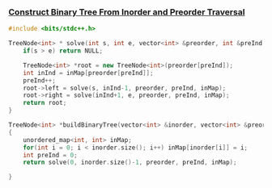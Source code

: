 ### [Construct Binary Tree From Inorder and Preorder Traversal](https://www.codingninjas.com/studio/problems/construct-binary-tree-from-inorder-and-preorder-traversal_8230759?challengeSlug=striver-sde-challenge&leftPanelTab=0)

```cpp
#include <bits/stdc++.h> 

TreeNode<int> * solve(int s, int e, vector<int> &preorder, int &preInd, unordered_map<int, int> &inMap){
    if(s > e) return NULL;

    TreeNode<int> *root = new TreeNode<int>(preorder[preInd]);
    int inInd = inMap[preorder[preInd]];
    preInd++;
    root->left = solve(s, inInd-1, preorder, preInd, inMap);
    root->right = solve(inInd+1, e, preorder, preInd, inMap);
    return root;
}

TreeNode<int> *buildBinaryTree(vector<int> &inorder, vector<int> &preorder)
{
    unordered_map<int, int> inMap;
    for(int i = 0; i < inorder.size(); i++) inMap[inorder[i]] = i;
    int preInd = 0;
    return solve(0, inorder.size()-1, preorder, preInd, inMap);

}
```